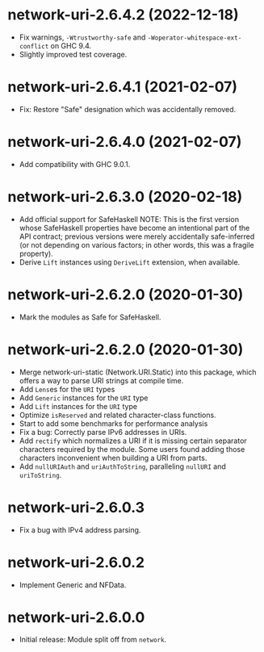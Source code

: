 # network-uri-2.6.4.2 (2022-12-18)
* Fix warnings, `-Wtrustworthy-safe` and `-Woperator-whitespace-ext-conflict` on GHC 9.4.
* Slightly improved test coverage.

# network-uri-2.6.4.1 (2021-02-07)
* Fix: Restore "Safe" designation which was accidentally removed.

# network-uri-2.6.4.0 (2021-02-07)
* Add compatibility with GHC 9.0.1.

# network-uri-2.6.3.0 (2020-02-18)
* Add official support for SafeHaskell
  NOTE: This is the first version whose SafeHaskell properties have become an
  intentional part of the API contract; previous versions were merely
  accidentally safe-inferred (or not depending on various factors; in other
  words, this was a fragile property).
* Derive `Lift` instances using `DeriveLift` extension, when available.

# network-uri-2.6.2.0 (2020-01-30)
* Mark the modules as Safe for SafeHaskell.

# network-uri-2.6.2.0 (2020-01-30)
* Merge network-uri-static (Network.URI.Static) into this
  package, which offers a way to parse URI strings at compile time.
* Add `Lens`es for the `URI` types
* Add `Generic` instances for the `URI` type
* Add `Lift` instances for the `URI` type
* Optimize `isReserved` and related character-class functions.
* Start to add some benchmarks for performance analysis
* Fix a bug: Correctly parse IPv6 addresses in URIs.
* Add `rectify` which normalizes a URI if it is missing certain
  separator characters required by the module. Some users found adding
  those characters inconvenient when building a URI from parts.
* Add `nullURIAuth` and `uriAuthToString`, paralleling `nullURI` and `uriToString`.

# network-uri-2.6.0.3
* Fix a bug with IPv4 address parsing.

# network-uri-2.6.0.2
* Implement Generic and NFData.

# network-uri-2.6.0.0
* Initial release: Module split off from `network`.
